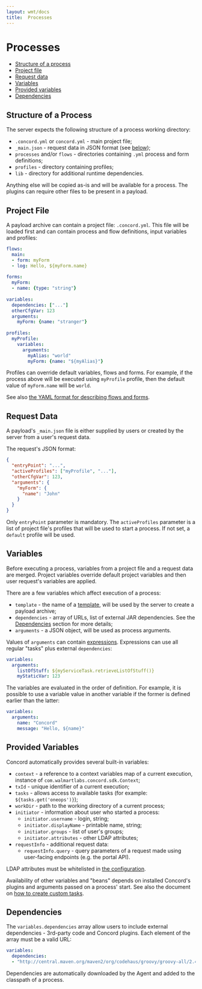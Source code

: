 ```yaml
---
layout: wmt/docs
title:  Processes
---
```


# Processes

  * [Structure of a process](#structure-of-a-process)
  * [Project file](#project-file)
  * [Request data](#request-data)
  * [Variables](#variables)
  * [Provided variables](#provided-variables)
  * [Dependencies](#dependencies)

## Structure of a Process

The server expects the following structure of a process working
directory:
- `.concord.yml` or `concord.yml` - main project file;
- `_main.json` - request data in JSON format (see
[below](#request-data));
- `processes` and/or `flows` - directories containing `.yml` process
and form definitions;
- `profiles` - directory containing profiles;
- `lib` - directory for additional runtime dependencies.

Anything else will be copied as-is and will be available for a
process. The plugins can require other files to be present in a
payload.

## Project File

A payload archive can contain a project file: `.concord.yml`.
This file will be loaded first and can contain process and flow
definitions, input variables and profiles:

```yaml
flows:
  main:
  - form: myForm
  - log: Hello, ${myForm.name}
  
forms:
  myForm:
  - name: {type: "string"}
  
variables:
  dependencies: ["..."]
  otherCfgVar: 123
  arguments:
    myForm: {name: "stranger"}
    
profiles:
  myProfile:
    variables:
      arguments:
        myAlias: "world"
        myForm: {name: "${myAlias}"}
```

Profiles can override default variables, flows and forms. For
example, if the process above will be executed using `myProfile`
profile, then the default value of `myForm.name` will be `world`.

See also [the YAML format for describing flows and forms](./yaml.html).

## Request Data

A payload's `_main.json` file is either supplied by users or created
by the server from a user's request data.

The request's JSON format:
```json
{
  "entryPoint": "...",
  "activeProfiles": ["myProfile", "..."],
  "otherCfgVar": 123,
  "arguments": {
    "myForm": {
      "name": "John"
    }
  }
}
```

Only `entryPoint` parameter is mandatory. The `activeProfiles`
parameter is a list of project file's profiles that will be used to
start a process. If not set, a `default` profile will be used.

## Variables

Before executing a process, variables from a project file and a
request data are merged. Project variables override default project
variables and then user request's variables are applied.

There are a few variables which affect execution of a process:
- `template` - the name of a [template](./templates.html), will be
used by the server to create a payload archive;
- `dependencies` - array of URLs, list of external JAR dependencies.
See the [Dependencies](#dependencies) section for more details;
- `arguments` - a JSON object, will be used as process arguments.

Values of `arguments` can contain [expressions](./yaml.html#expressions).
Expressions can use all regular "tasks" plus external `dependencies`:

```yaml
variables:
  arguments:
    listOfStuff: ${myServiceTask.retrieveListOfStuff()}
    myStaticVar: 123
```

The variables are evaluated in the order of definition. For example,
it is possible to use a variable value in another variable if the
former is defined earlier than the latter:
```yaml
variables:
  arguments:
    name: "Concord"
    message: "Hello, ${name}"
```

## Provided Variables

Concord automatically provides several built-in variables:
- `context` - a reference to a context variables map of a current
execution, instance of `com.walmartlabs.concord.sdk.Context`;
- `txId` - unique identifier of a current execution;
- `tasks` - allows access to available tasks (for example:
  `${tasks.get('oneops')}`);
- `workDir` - path to the working directory of a current process;
- `initiator` - information about user who started a process:
  - `initiator.username` - login, string;
  - `initiator.displayName` - printable name, string;
  - `initiator.groups` - list of user's groups;
  - `initiator.attributes` - other LDAP attributes;
- `requestInfo` - additional request data:
  - `requestInfo.query` - query parameters of a request made using
  user-facing endpoints (e.g. the portal API).

LDAP attributes must be whitelisted in [the configuration](./configuration.html#ldap).

Availability of other variables and "beans" depends on installed
Concord's plugins and arguments passed on a process' start.
See also the document on [how to create custom tasks](./tasks.html).

## Dependencies

The `variables.dependencies` array allow users to include external
dependencies - 3rd-party code and Concord plugins. Each element of
the array must be a valid URL:
```yaml
variables:
  dependencies:
  - "http://central.maven.org/maven2/org/codehaus/groovy/groovy-all/2.4.11/groovy-all-2.4.11.jar"
```

Dependencies are automatically downloaded by the Agent and added to
the classpath of a process.